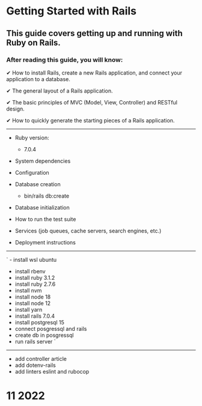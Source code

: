 # Getting Started with Rails
>
## This guide covers getting up and running with Ruby on Rails.

### After reading this guide, you will know:

✔ How to install Rails, create a new Rails application, and connect your application to a database.

✔ The general layout of a Rails application.

✔ The basic principles of MVC (Model, View, Controller) and RESTful design.

✔ How to quickly generate the starting pieces of a Rails application.

---

* Ruby version:
  - 7.0.4

* System dependencies

* Configuration

* Database creation
  - bin/rails db:create
  
* Database initialization

* How to run the test suite

* Services (job queues, cache servers, search engines, etc.)

* Deployment instructions

---
` - install wsl ubuntu
  - install rbenv
  - install ruby 3.1.2
  - install ruby 2.7.6
  - install nvm
  - install node 18
  - install node 12
  - install yarn
  - install rails 7.0.4
  - install postgresql 15
  - connect posgressql and rails
  - create db in posgressql
  - run rails server
`
---

- add controller article
- add dotenv-rails
- add linters eslint and rubocop

# 11 2022
